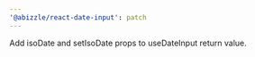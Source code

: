 ```yaml
---
'@abizzle/react-date-input': patch
---
```


Add isoDate and setIsoDate props to useDateInput return value.
